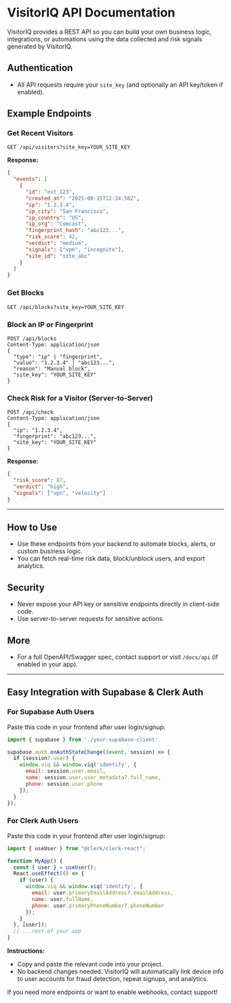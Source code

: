 # VisitorIQ API Documentation

VisitorIQ provides a REST API so you can build your own business logic, integrations, or automations using the data collected and risk signals generated by VisitorIQ.

## Authentication
- All API requests require your `site_key` (and optionally an API key/token if enabled).

## Example Endpoints

### Get Recent Visitors
```
GET /api/visitors?site_key=YOUR_SITE_KEY
```
**Response:**
```json
{
  "events": [
    {
      "id": "evt_123",
      "created_at": "2025-08-15T12:34:56Z",
      "ip": "1.2.3.4",
      "ip_city": "San Francisco",
      "ip_country": "US",
      "ip_org": "Comcast",
      "fingerprint_hash": "abc123...",
      "risk_score": 42,
      "verdict": "medium",
      "signals": ["vpn", "incognito"],
      "site_id": "site_abc"
    }
  ]
}
```

### Get Blocks
```
GET /api/blocks?site_key=YOUR_SITE_KEY
```

### Block an IP or Fingerprint
```
POST /api/blocks
Content-Type: application/json
{
  "type": "ip" | "fingerprint",
  "value": "1.2.3.4" | "abc123...",
  "reason": "Manual block",
  "site_key": "YOUR_SITE_KEY"
}
```

### Check Risk for a Visitor (Server-to-Server)
```
POST /api/check
Content-Type: application/json
{
  "ip": "1.2.3.4",
  "fingerprint": "abc123...",
  "site_key": "YOUR_SITE_KEY"
}
```
**Response:**
```json
{
  "risk_score": 87,
  "verdict": "high",
  "signals": ["vpn", "velocity"]
}
```

---

## How to Use
- Use these endpoints from your backend to automate blocks, alerts, or custom business logic.
- You can fetch real-time risk data, block/unblock users, and export analytics.

## Security
- Never expose your API key or sensitive endpoints directly in client-side code.
- Use server-to-server requests for sensitive actions.

## More
- For a full OpenAPI/Swagger spec, contact support or visit `/docs/api` (if enabled in your app).

---

## Easy Integration with Supabase & Clerk Auth

### For Supabase Auth Users
Paste this code in your frontend after user login/signup:

```js
import { supabase } from './your-supabase-client'

supabase.auth.onAuthStateChange((event, session) => {
  if (session?.user) {
    window.viq && window.viq('identify', {
      email: session.user.email,
      name: session.user.user_metadata?.full_name,
      phone: session.user.phone
    });
  }
});
```

### For Clerk Auth Users
Paste this code in your frontend after user login/signup:

```js
import { useUser } from "@clerk/clerk-react";

function MyApp() {
  const { user } = useUser();
  React.useEffect(() => {
    if (user) {
      window.viq && window.viq('identify', {
        email: user.primaryEmailAddress?.emailAddress,
        name: user.fullName,
        phone: user.primaryPhoneNumber?.phoneNumber
      });
    }
  }, [user]);
  // ...rest of your app
}
```

**Instructions:**
- Copy and paste the relevant code into your project.
- No backend changes needed. VisitorIQ will automatically link device info to user accounts for fraud detection, repeat signups, and analytics.

If you need more endpoints or want to enable webhooks, contact support!
